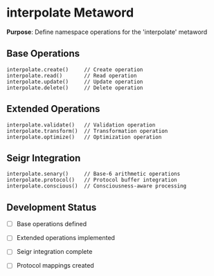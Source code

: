 # interpolate Metaword

**Purpose**: Define namespace operations for the 'interpolate' metaword

## Base Operations

```hyphos
interpolate.create()     // Create operation
interpolate.read()       // Read operation  
interpolate.update()     // Update operation
interpolate.delete()     // Delete operation
```

## Extended Operations

```hyphos
interpolate.validate()   // Validation operation
interpolate.transform()  // Transformation operation
interpolate.optimize()   // Optimization operation
```

## Seigr Integration

```hyphos
interpolate.senary()     // Base-6 arithmetic operations
interpolate.protocol()   // Protocol buffer integration
interpolate.conscious()  // Consciousness-aware processing
```

## Development Status

- [ ] Base operations defined
- [ ] Extended operations implemented  
- [ ] Seigr integration complete
- [ ] Protocol mappings created

